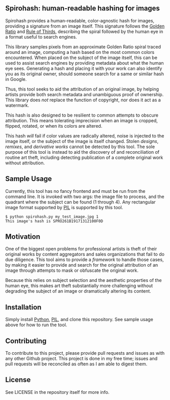 ## Spirohash: human-readable hashing for images

Spirohash provides a human-readable, color-agnostic hash for images, providing a signature from an image itself. This signature follows the [Golden Ratio](https://en.wikipedia.org/wiki/Golden_ratio) and [Rule of Thirds](https://en.wikipedia.org/wiki/Rule_of_thirds), describing the spiral followed by the human eye in a format useful to search engines.

This library samples pixels from an approximate Golden Ratio spiral traced around an image, computing a hash based on the most common colors encountered. When placed on the subject of the image itself, this can be used to assist search engines by providing metadata about what the human eye sees. Generating a hash and placing it with your work can also identify you as its original owner, should someone search for a same or similar hash in Google.

Thus, this tool seeks to aid the attribution of an original image, by helping artists provide both search metadata and unambiguous proof of ownership. This library does _not_ replace the function of copyright, nor does it act as a watermark.

This hash is also designed to be resilient to common attempts to obscure attribution. This means tolerating imprecision when an image is cropped, flipped, rotated, or when its colors are altered.

This hash _will_ fail if color values are radically altered, noise is injected to the image itself, or the subject of the image is itself changed. Stolen _designs_, _remixes_, and _derivative works_ cannot be detected by this tool. The sole purpose of this tool is instead to aid the discovery of and reconciliation of routine art theft, including detecting publication of a complete original work without attribution.

## Sample Usage

Currently, this tool has no fancy frontend and must be run from the command line. It is invoked with two args: the image file to process, and the quadrant where the subject can be found (1 through 4). Any rectangular image format supported by [PIL](http://www.pythonware.com/products/pil/) is supported by this tool.

```
$ python spirohash.py my_test_image.jpg 1
This image's hash is SPRO261B19171312100F0D
```

## Motivation

One of the biggest open problems for professional artists is theft of their original works by content aggregators and sales organizations that fail to do due diligence. This tool aims to provide a _framework_ to handle those cases, by making it easier to provide and search for the original attribution of an image through attempts to mask or obfuscate the original work.

Because this relies on subject selection and the aesthetic properties of the human eye, this makes art theft substantially more challenging without degrading the subject of an image or dramatically altering its content.

## Installation

Simply install [Python](https://www.python.org/), [PIL](http://www.pythonware.com/products/pil/), and clone this repository. See sample usage above for how to run the tool.

## Contributing

To contribute to this project, please provide pull requests and issues as with any other Github project. This project is done in my free time; issues and pull requests will be reconciled as often as I am able to digest them.

## License

See LICENSE in the repository itself for more info.
